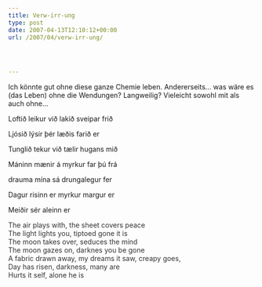 ```yaml
---
title: Verw-irr-ung
type: post
date: 2007-04-13T12:10:12+00:00
url: /2007/04/verw-irr-ung/




---
```

Ich könnte gut ohne diese ganze Chemie leben. Andererseits... was wäre es (das Leben) ohne die Wendungen? Langweilig? Vieleicht sowohl mit als auch ohne...

Loftið leikur við lakið sveipar frið

Ljósið lýsir þér læðis farið er

Tunglið tekur við tælir hugans mið

Máninn mænir á myrkur far þú frá

drauma mína sá drungalegur fer

Dagur risinn er myrkur margur er

Meiðir sér aleinn er

<span style="color:#333;">The air plays with, the sheet covers peace<br /> The light lights you, tiptoed gone it is<br /> The moon takes over, seduces the mind<br /> The moon gazes on, darknes you be gone<br /> A fabric drawn away, my dreams it saw, creapy goes,<br /> Day has risen, darkness, many are<br /> Hurts it self, alone he is</span>
